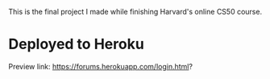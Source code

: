 This is the final project I made while finishing Harvard's online CS50 course.

# Deployed to Heroku
Preview link: https://forums.herokuapp.com/login.html?

